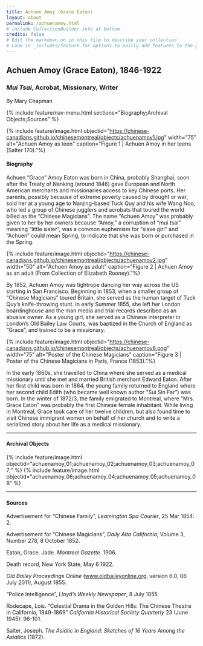 ```yaml
---
title: Achuen Amoy (Grace Eaton)
layout: about
permalink: /achuenamoy.html
# include CollectionBuilder info at bottom
credits: false
# Edit the markdown on in this file to describe your collection
# Look in _includes/feature for options to easily add features to the page
---
```


## Achuen Amoy (Grace Eaton), 1846-1922

### *Mui Tsai*, Acrobat, Missionary, Writer

By Mary Chapman 

{% include feature/nav-menu.html sections="Biography;Archival Objects;Sources" %}

{% include feature/image.html objectid="https://chinese-canadians.github.io/chinesemontreal/objects/achuenamoy1.jpg" width="75" alt="Achuen Amoy as teen" caption="Figure 1 | Achuen Amoy in her teens (Salter 170)."%}

#### Biography

Achuen “Grace” Amoy Eaton was born in China, probably Shanghai, soon after the Treaty of Nanking (around 1846) gave European and North American merchants and missionaries access to key Chinese ports. Her parents, possibly because of extreme poverty caused by drought or war, sold her at a young age to Nanjing-based Tuck Quy and his wife Wang Noo, who led a group of Chinese jugglers and acrobats that toured the world billed as the “Chinese Magicians”. The name “Achuen Amoy” was probably given to her by her owners because “Amoy,” a corruption of “mui tsai” meaning “little sister”, was a common euphemism for “slave girl” and “Achuen” could mean Spring, to indicate that she was born or purchased in the Spring.

{% include feature/image.html objectid="https://chinese-canadians.github.io/chinesemontreal/objects/achuenamoy2.jpg" width="50" alt="Achuen Amoy as adult" caption="Figure 2 | Achuen Amoy as an adult (From Collection of Elizabeth Rooney)."%}

By 1852, Achuen Amoy was tightrope dancing her way across the US starting in San Francisco. Beginning in 1853, when a smaller group of “Chinese Magicians” toured Britain, she served as the human target of Tuck Quy’s knife-throwing stunt. In early Summer 1855, she left her London boardinghouse and the man media and trial records described as an abusive owner. As a young girl, she served as a Chinese interpreter in London’s Old Bailey Law Courts, was baptized in the Church of England as “Grace”, and trained to be a missionary.

{% include feature/image.html objectid="https://chinese-canadians.github.io/chinesemontreal/objects/achuenamoy8.png" width="75" alt="Poster of the Chinese Magicians" caption="Figure 3 | Poster of the Chinese Magicians in Paris, France (1853)."%}

In the early 1860s, she travelled to China where she served as a medical missionary until she met and married British merchant Edward Eaton. After her first child was born in 1864, the young family returned to England where her second child Edith (who became well known author “Sui Sin Far”) was born. In the winter of 1872/3, the family emigrated to Montreal, where “Mrs. Grace Eaton” was probably the first Chinese female inhabitant. While living in Montreal, Grace took care of her twelve children, but also found time to visit Chinese immigrant women on behalf of her church and to write a serialized story about her life as a medical missionary.

---

#### Archival Objects

{% include feature/image.html objectid="achuenamoy_01;achuenamoy_02;achuenamoy_03;achuenamoy_07;" %}
{% include feature/image.html objectid="achuenamoy_06;achuenamoy_04;achuenamoy_05;achuenamoy_08" %}

---

#### Sources

Advertisement for “Chinese Family”,  *Leamington Spa Courier*, 25 Mar 1854: 2.

Advertisement for “Chinese Magicians”, *Daily Alta California*, Volume 3, Number 278, 8 October 1852.

Eaton, Grace. Jade. *Montreal Gazette*. 1906.

Death record, New York State, May 6 1922.

*Old Bailey Proceedings Online* (www.oldbaileyonline.org, version 6.0, 06 July 2011), August 1855.

“Police Intelligence”,  *Lloyd’s Weekly Newspaper*, 8 July 1855.

Rodecape, Lois. “Celestial Drama in the Golden Hills: The Chinese Theatre in California, 1849-1869” *California Historical Society Quarterly* 23 (June 1945): 96-101.

Salter, Joseph. *The Asiatic in England: Sketches of 16 Years Among the Asiatics* (1872).